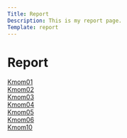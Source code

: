 ```yaml
---
Title: Report
Description: This is my report page.
Template: report
---
```


Report
==========================

<div class="kmom-box">
<a href="%base_url%/report/sub/kmom01">Kmom01</a>
</div>

<div class="kmom-box">
<a href="%base_url%/report/sub/kmom02">Kmom02</a>
</div>

<div class="kmom-box">
<a href="%base_url%/report/sub/kmom03">Kmom03</a>
</div>

<div class="kmom-box">
<a href="%base_url%/report/sub/kmom04">Kmom04</a>
</div>

<div class="kmom-box">
<a href="%base_url%/report/sub/kmom05">Kmom05</a>
</div>

<div class="kmom-box">
<a href="%base_url%/report/sub/kmom06">Kmom06</a>
</div>

<div class="kmom-box project">
<a href="%base_url%/report/sub/kmom10">Kmom10</a>
</div>
